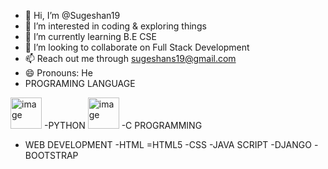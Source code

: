 - 👋 Hi, I’m @Sugeshan19
- 👀 I’m interested in coding & exploring things
- 🌱 I’m currently learning B.E CSE
- 💞️ I’m looking to collaborate on Full Stack Development
- 📫 Reach out me through sugeshans19@gmail.com
- 😄 Pronouns: He
- PROGRAMING LANGUAGE
<img width="50" height="50" alt="image" src="https://github.com/user-attachments/assets/89e6a4bb-8876-4f0d-a932-0aa56d07af8e" />
-PYTHON
<img width="50" height="50" alt="image" src="https://github.com/user-attachments/assets/05f31773-1ddb-401f-81bf-966aeb3e4202" />
-C PROGRAMMING

- WEB DEVELOPMENT
-HTML
=HTML5
-CSS
-JAVA SCRIPT
-DJANGO
-BOOTSTRAP
